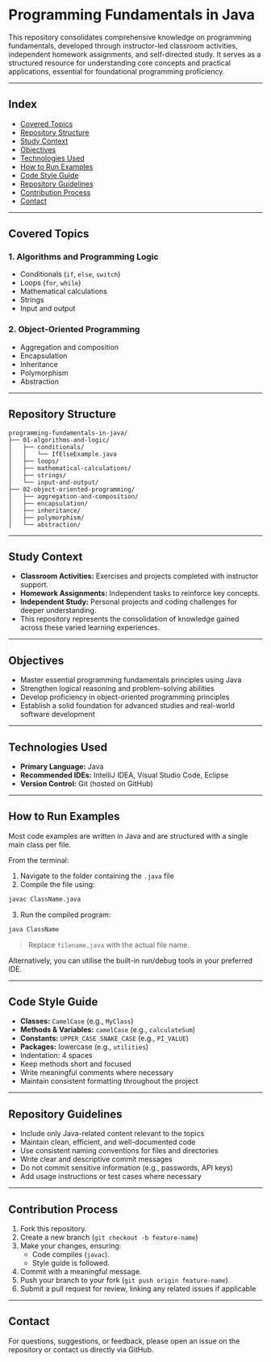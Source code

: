 # Programming Fundamentals in Java

This repository consolidates comprehensive knowledge on programming fundamentals, developed through instructor-led classroom activities, independent homework assignments, and self-directed study. It serves as a structured resource for understanding core concepts and practical applications, essential for foundational programming proficiency.

---

## Index

- [Covered Topics](#covered-topics)  
- [Repository Structure](#repository-structure)  
- [Study Context](#study-context)  
- [Objectives](#objectives)  
- [Technologies Used](#technologies-used)  
- [How to Run Examples](#how-to-run-examples)  
- [Code Style Guide](#code-style-guide)  
- [Repository Guidelines](#repository-guidelines)  
- [Contribution Process](#contribution-process)  
- [Contact](#contact) 

---

## Covered Topics

### 1. Algorithms and Programming Logic

- Conditionals (`if`, `else`, `switch`) 
- Loops (`for`, `while`)  
- Mathematical calculations  
- Strings  
- Input and output  

### 2. Object-Oriented Programming

- Aggregation and composition  
- Encapsulation  
- Inheritance  
- Polymorphism  
- Abstraction  

---

## Repository Structure

```
programming-fundamentals-in-java/
├── 01-algorithms-and-logic/
│   ├── conditionals/
│   │   └── IfElseExample.java
│   ├── loops/
│   ├── mathematical-calculations/
│   ├── strings/
│   └── input-and-output/
├── 02-object-oriented-programming/
│   ├── aggregation-and-composition/
│   ├── encapsulation/
│   ├── inheritance/
│   ├── polymorphism/
│   └── abstraction/
```

---

## Study Context

- **Classroom Activities:** Exercises and projects completed with instructor support.  
- **Homework Assignments:** Independent tasks to reinforce key concepts. 
- **Independent Study:** Personal projects and coding challenges for deeper understanding.
- This repository represents the consolidation of knowledge gained across these varied learning experiences.

---

## Objectives

- Master essential programming fundamentals principles using Java
- Strengthen logical reasoning and problem-solving abilities 
- Develop proficiency in object-oriented programming principles  
- Establish a solid foundation for advanced studies and real-world software development

---

## Technologies Used

- **Primary Language:** Java  
- **Recommended IDEs:** IntelliJ IDEA, Visual Studio Code, Eclipse  
- **Version Control:** Git (hosted on GitHub)

---

## How to Run Examples

Most code examples are written in Java and are structured with a single main class per file.

From the terminal:  

1. Navigate to the folder containing the `.java` file  
2. Compile the file using:

```bash
javac ClassName.java
```

3. Run the compiled program:  

```bash
java ClassName
```
> Replace `filename.java` with the actual file name.

Alternatively, you can utilise the built-in run/debug tools in your preferred IDE.

---

## Code Style Guide

- **Classes:** `CamelCase` (e.g., `MyClass`)  
- **Methods & Variables:** `camelCase` (e.g., `calculateSum`)  
- **Constants:** `UPPER_CASE_SNAKE_CASE` (e.g., `PI_VALUE`)  
- **Packages:** lowercase (e.g., `utilities`)  
- Indentation: 4 spaces  
- Keep methods short and focused  
- Write meaningful comments where necessary  
- Maintain consistent formatting throughout the project

---

## Repository Guidelines

- Include only Java-related content relevant to the topics
- Maintain clean, efficient, and well-documented code
- Use consistent naming conventions for files and directories
- Write clear and descriptive commit messages
- Do not commit sensitive information (e.g., passwords, API keys)
- Add usage instructions or test cases where necessary

---

## Contribution Process

1. Fork this repository.  
2. Create a new branch (`git checkout -b feature-name`)
3. Make your changes, ensuring:  
   - Code compiles (`javac`).  
   - Style guide is followed.  
4. Commit with a meaningful message. 
5. Push your branch to your fork (`git push origin feature-name`).  
6. Submit a pull request for review, linking any related issues if applicable

---

## Contact

For questions, suggestions, or feedback, please open an issue on the repository or contact us directly via GitHub.
